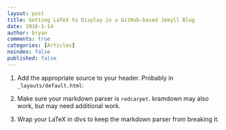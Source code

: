 ```yaml
---
layout: post
title: Getting LaTeX to Display in a GitHub-based Jekyll Blog
date: 2016-1-14
author: bryan
comments: true
categories: [Articles]
noindex: false
published: false
---
```



1. Add the appropriate source to your header. Probably in `_layouts/default.html`:

<script type="text/javascript" src="http://cdn.mathjax.org/mathjax/latest/MathJax.js?config=TeX-AMS-MML_HTMLorMML"></script>

2. Make sure your markdown parser is `redcarpet`. kramdown may also work, but may need additional work.

3. Wrap your LaTeX in divs to keep the markdown parser from breaking it.

